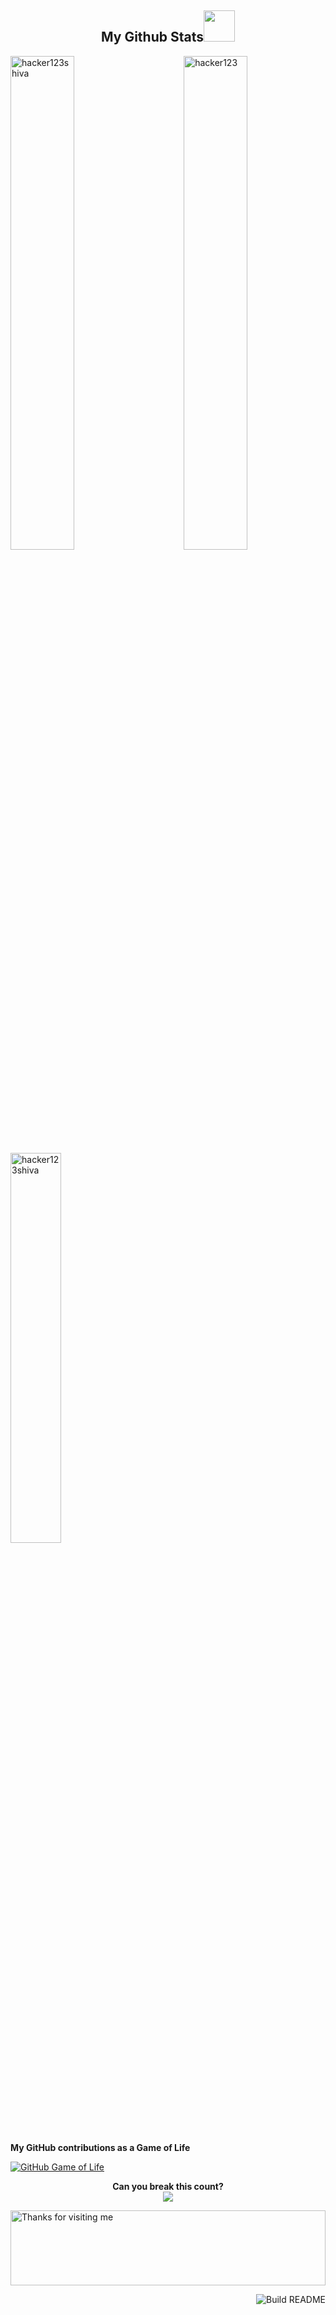 <h2 align="center">
  My Github Stats<img src="https://media.giphy.com/media/VgCDAzcKvsR6OM0uWg/giphy.gif" width="50">
</h2>

<img src="https://github-readme-stats.vercel.app/api?username=hacker123shiva&show_icons=true&locale=en" alt="hacker123" width="45%" align="right"/>
<img src="https://github-readme-streak-stats.herokuapp.com/?user=hacker123shiva&" alt="hacker123shiva" width="45%" />
 

 <img align="center"  width="40%" src="https://github-readme-stats.hacker123shiva.vercel.app/api/top-langs/?username=hacker123shiva&layout=compact&theme=radical" alt="hacker123shiva" />

 <p align="center"> 


###

<b>My GitHub contributions as a Game of Life</b>

[![GitHub Game of Life](https://github4life.herokuapp.com/hacker123shiva.gif)](https://github4life.herokuapp.com/hacker123shiva)
 


<p align="center"> 
 <b> Can you break this count?</b><br>
  <img src="https://profile-counter.glitch.me/hacker123shiva/count.svg" />
</p>

<img height="120" alt="Thanks for visiting me" width="100%" src="https://raw.githubusercontent.com/BrunnerLivio/brunnerlivio/master/images/marquee.svg" />

<a href="https://github.com/hacker123shiva/hacker123shiva"><img src="https://github.com/simonw/simonw/workflows/Build%20README/badge.svg" align="right" alt="Build README">
